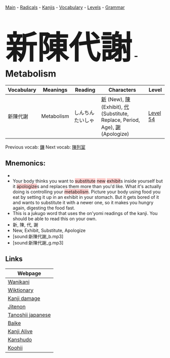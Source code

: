 <style> bigfont {font-size: 100px}</style>
[Main](../README.md) -
[Radicals](../radicals.md) -
[Kanjis](../kanjis.md) -
[Vocabulary](../vocabulary.md) -
[Levels](../levels.md) -
[Grammar](../grammar.md)
# <bigfont> 新陳代謝</bigfont> - Metabolism 

| Vocabulary | Meanings | Reading | Characters | Level |
| --- | --- | --- | --- | --- |
| 新陳代謝 | Metabolism | しんちんたいしゃ |  [新](../kanjis/新.md) (New), [陳](../kanjis/陳.md) (Exhibit), [代](../kanjis/代.md) (Substitute, Replace, Period, Age), [謝](../kanjis/謝.md) (Apologize) | [Level 54](../levels/wk_level54.md) |

Previous vocab: [鎌](鎌.md) Next vocab: [陳列室](陳列室.md) 

## Mnemonics:

* 
* Your body thinks you want to <span style="background-color:#ffcccb"> substitute</span> <span style="background-color:#ffcccb"> new</span> <span style="background-color:#ffcccb"> exhibit</span>s inside yourself but it <span style="background-color:#ffcccb"> apologize</span>s and replaces them more than you'd like. What it's actually doing is controlling your <span style="background-color:#ffcccb"> metabolism</span>. Picture your body using food you eat by setting it up in an exhibit in your stomach. But it gets bored of it and wants to substitute it with a newer one, so it makes you hungry again, digesting the food fast.
* This is a jukugo word that uses the on'yomi readings of the kanji. You should be able to read this on your own.
* 新, 陳, 代, 謝
* New, Exhibit, Substitute, Apologize
* [sound:新陳代謝_b.mp3]
* [sound:新陳代謝_g.mp3]


## Links 

| Webpage |
| --- |
| [Wanikani          ](https://www.wanikani.com/kanji/新陳代謝) |
| [Wiktionary        ](https://en.wiktionary.org/wiki/新陳代謝) |
| [Kanji damage      ](http://www.kanjidamage.com/kanji/search?utf8=✓&q=新陳代謝) |
| [Jitenon           ](https://jitenon.com/kanji/新陳代謝) |
| [Tanoshii japanese ](https://www.tanoshiijapanese.com/dictionary/kanji.cfm?k=新陳代謝) |
| [Baike             ](https://baike.baidu.com/item/新陳代謝) |
| [Kanji Alive       ](https://app.kanjialive.com/新陳代謝) |
| [Kanshudo          ](https://www.kanshudo.com/searchmn?q=新陳代謝) |
| [Koohii            ](https://kanji.koohii.com/study/kanji/新陳代謝) |
